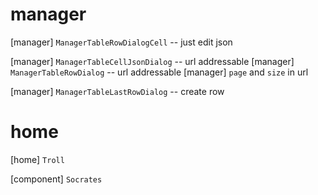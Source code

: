 # manager

[manager] `ManagerTableRowDialogCell` -- just edit json

[manager] `ManagerTableCellJsonDialog` -- url addressable
[manager] `ManagerTableRowDialog` -- url addressable
[manager] `page` and `size` in url

[manager] `ManagerTableLastRowDialog` -- create row

# home

[home] `Troll`

[component] `Socrates`

